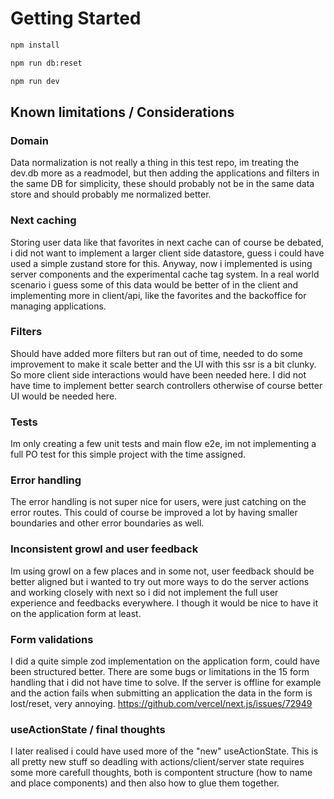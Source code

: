 # Getting Started

```bash
npm install
```

```bash
npm run db:reset
```

```bash
npm run dev
```

## Known limitations / Considerations

### Domain

Data normalization is not really a thing in this test repo, im treating the dev.db more as a readmodel, but then adding the applications and filters in the same DB for simplicity, these should probably not be in the same data store and should probably me normalized better.

### Next caching

Storing user data like that favorites in next cache can of course be debated, i did not want to implement a larger client side datastore, guess i could have used a simple zustand store for this. Anyway, now i implemented is using server components and the experimental cache tag system. In a real world scenario i guess some of this data would be better of in the client and implementing more in client/api, like the favorites and the backoffice for managing applications.

### Filters

Should have added more filters but ran out of time, needed to do some improvement to make it scale better and the UI with this ssr is a bit clunky. So more client side interactions would have been needed here. I did not have time to implement better search controllers otherwise of course better UI would be needed here.

### Tests

Im only creating a few unit tests and main flow e2e, im not implementing a full PO test for this simple project with the time assigned.

### Error handling

The error handling is not super nice for users, were just catching on the error routes. This could of course be improved a lot by having smaller boundaries and other error boundaries as well.

### Inconsistent growl and user feedback

Im using growl on a few places and in some not, user feedback should be better aligned but i wanted to try out more ways to do the server actions and working closely with next so i did not implement the full user experience and feedbacks everywhere. I though it would be nice to have it on the application form at least.

### Form validations

I did a quite simple zod implementation on the application form, could have been structured better. There are some bugs or limitations in the 15 form handling that i did not have time to solve. If the server is offline for example and the action fails when submitting an application the data in the form is lost/reset, very annoying. https://github.com/vercel/next.js/issues/72949

### useActionState / final thoughts
I later realised i could have used more of the "new" useActionState. This is all pretty new stuff so deadling with actions/client/server state requires some more carefull thoughts, both is compontent structure (how to name and place components) and then also how to glue them together. 
